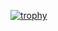 [![trophy](https://github-profile-trophy.vercel.app/?username=xackery&theme=onedark)](https://github.com/ryo-ma/github-profile-trophy)
